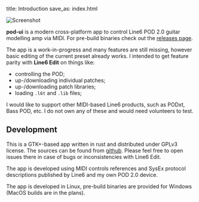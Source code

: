 title: Introduction
save_as: index.html

![Screenshot]({static}/images/screenshot-small.png)

**pod-ui** is a modern cross-platform app to control Line6 POD 2.0
guitar modelling amp via MIDI. For pre-build binaries check out the 
[releases page](https://github.com/arteme/pod-ui/releases).

The app is a work-in-progress and many features are still missing,
however basic editing of the current preset already works. 
I intended to get feature parity with **Line6 Edit** on things like:

 - controlling the POD;
 - up-/downloading individual patches;
 - up-/downloading patch libraries;
 - loading `.l6t` and `.lib` files;

I would like to support other MIDI-based Line6 products, such as
PODxt, Bass POD, etc. I do not own any of these and would need
volunteers to test.

## Development

This is a GTK+-based app written in rust and distributed under GPLv3
license. The sources can be found from [github](https://github.com/arteme/pod-ui/).
Please feel free to open issues there in case of bugs or inconsistencies
with Line6 Edit.

The app is developed using MIDI controls references and SysEx protocol
descriptions published by Line6 and my own POD 2.0 device.

The app is developed in Linux, pre-build binaries are provided for
Windows (MacOS builds are in the plans).
